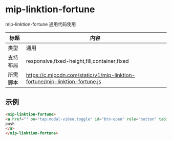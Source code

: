# mip-linktion-fortune

mip-linktion-fortune 通用代码使用

标题|内容
----|----
类型|通用
支持布局|responsive,fixed-height,fill,container,fixed
所需脚本|https://c.mipcdn.com/static/v1/mip-linktion-fortune/mip-linktion-fortune.js

## 示例


```html
<mip-linktion-fortune>
<a href="" on="tap:modal-video.toggle" id="btn-open" role="button" tabindex="0">
push
</a>
</mip-linktion-fortune>
```
